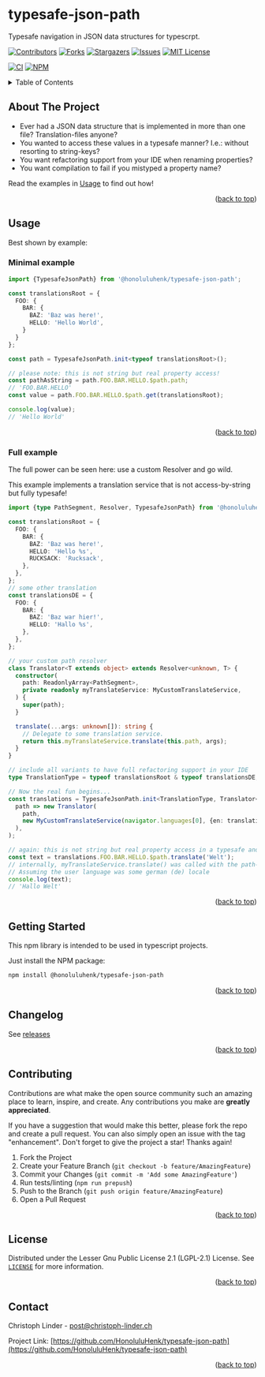 <!--suppress HtmlDeprecatedAttribute, HtmlUnknownAnchorTarget -->
<a name="readme-top"></a>
# typesafe-json-path
 
Typesafe navigation in JSON data structures for typescrpt.

[![Contributors][contributors-shield]][contributors-url]
[![Forks][forks-shield]][forks-url]
[![Stargazers][stars-shield]][stars-url]
[![Issues][issues-shield]][issues-url]
[![MIT License][license-shield]][license-url]

[![CI][Workflow-build-shield]][Workflow-build-url]
[![NPM][npm-package-shield]][npm-package-shield-url]

<details>
  <summary>Table of Contents</summary>
  <ol>
    <li><a href="#about-the-project">About The Project</a></li>
    <li>
        <a href="#usage">Usage</a>
        <ul>
            <li><a href="#minimal-example">Minimal example</a></li>
            <li><a href="#full-example">Full example</a></li>
        </ul>
    </li>
    <li><a href="#getting-started">Getting Started</a></li>
    <li><a href="#changelog">Changelog</a></li>
    <li><a href="#roadmap">Roadmap</a></li>
    <li><a href="#contributing">Contributing</a></li>
    <li><a href="#license">License</a></li>
    <li><a href="#contact">Contact</a></li>
    <li><a href="#acknowledgments">Acknowledgments</a></li>
  </ol>
</details>

## About The Project

* Ever had a JSON data structure that is implemented in more than one file? Translation-files anyone?
* You wanted to access these values in a typesafe manner? I.e.: without resorting to string-keys?
* You want refactoring support from your IDE when renaming properties?
* You want compilation to fail if you mistyped a property name?

Read the examples in <a href="#usage">Usage</a> to find out how! 

<p align="right">(<a href="#readme-top">back to top</a>)</p>


## Usage

Best shown by example:

### Minimal example
```typescript
import {TypesafeJsonPath} from '@honoluluhenk/typesafe-json-path';

const translationsRoot = {
  FOO: {
    BAR: {
      BAZ: 'Baz was here!',
      HELLO: 'Hello World',
    }
  }
};

const path = TypesafeJsonPath.init<typeof translationsRoot>();

// please note: this is not string but real property access!
const pathAsString = path.FOO.BAR.HELLO.$path.path;
// 'FOO.BAR.HELLO'
const value = path.FOO.BAR.HELLO.$path.get(translationsRoot);

console.log(value);
// 'Hello World'
```

<p align="right">(<a href="#readme-top">back to top</a>)</p>


### Full example
The full power can be seen here: 
use a custom Resolver and go wild.

This example implements a translation service that is not access-by-string but fully typesafe!

```typescript
import {type PathSegment, Resolver, TypesafeJsonPath} from '@honoluluhenk/typesafe-json-path';

const translationsRoot = {
  FOO: {
    BAR: {
      BAZ: 'Baz was here!',
      HELLO: 'Hello %s',
      RUCKSACK: 'Rucksack',
    },
  },
};
// some other translation
const translationsDE = {
  FOO: {
    BAR: {
      BAZ: 'Baz war hier!',
      HELLO: 'Hallo %s',
    },
  },
};

// your custom path resolver
class Translator<T extends object> extends Resolver<unknown, T> {
  constructor(
    path: ReadonlyArray<PathSegment>,
    private readonly myTranslateService: MyCustomTranslateService,
  ) {
    super(path);
  }

  translate(...args: unknown[]): string {
    // Delegate to some translation service.
    return this.myTranslateService.translate(this.path, args);
  }
}

// include all variants to have full refactoring support in your IDE
type TranslationType = typeof translationsRoot & typeof translationsDE;

// Now the real fun begins...
const translations = TypesafeJsonPath.init<TranslationType, Translator<any>>(
  path => new Translator(
    path,
    new MyCustomTranslateService(navigator.languages[0], {en: translationsRoot, de: translationsDE}),
  ),
);

// again: this is not string but real property access in a typesafe and refactoring-friendly way!
const text = translations.FOO.BAR.HELLO.$path.translate('Welt');
// internally, myTranslateService.translate() was called with the path-string 'FOO.BAR.HELLO'.
// Assuming the user language was some german (de) locale
console.log(text);
// 'Hallo Welt'

```

<p align="right">(<a href="#readme-top">back to top</a>)</p>

## Getting Started

This npm library is intended to be used in typescript projects.

Just install the NPM package:
```sh
npm install @honoluluhenk/typesafe-json-path
```

<p align="right">(<a href="#readme-top">back to top</a>)</p>

## Changelog
See [releases][releases-url]

<p align="right">(<a href="#readme-top">back to top</a>)</p>

## Contributing

Contributions are what make the open source community such an amazing place to learn, inspire, and create. Any contributions you make are **greatly appreciated**.

If you have a suggestion that would make this better, please fork the repo and create a pull request. You can also simply open an issue with the tag "enhancement".
Don't forget to give the project a star! Thanks again!

1. Fork the Project
2. Create your Feature Branch (`git checkout -b feature/AmazingFeature`)
3. Commit your Changes (`git commit -m 'Add some AmazingFeature'`)
4. Run tests/linting (`npm run prepush`)
5. Push to the Branch (`git push origin feature/AmazingFeature`)
6. Open a Pull Request

<p align="right">(<a href="#readme-top">back to top</a>)</p>



## License

Distributed under the Lesser Gnu Public License 2.1 (LGPL-2.1) License. See [`LICENSE`](LICENSE) for more information.

<p align="right">(<a href="#readme-top">back to top</a>)</p>



## Contact

Christoph Linder - post@christoph-linder.ch

Project Link: [https://github.com/HonoluluHenk/typesafe-json-path](https://github.com/HonoluluHenk/typesafe-json-path)

<p align="right">(<a href="#readme-top">back to top</a>)</p>


[contributors-shield]: https://img.shields.io/github/contributors/HonoluluHenk/typesafe-json-path.svg?style=for-the-badge
[contributors-url]: https://github.com/HonoluluHenk/typesafe-json-path/graphs/contributors
[forks-shield]: https://img.shields.io/github/forks/HonoluluHenk/typesafe-json-path.svg?style=for-the-badge
[forks-url]: https://github.com/HonoluluHenk/typesafe-json-path/network/members
[stars-shield]: https://img.shields.io/github/stars/HonoluluHenk/typesafe-json-path.svg?style=for-the-badge
[stars-url]: https://github.com/HonoluluHenk/typesafe-json-path/stargazers
[issues-shield]: https://img.shields.io/github/issues/HonoluluHenk/typesafe-json-path.svg?style=for-the-badge
[issues-url]: https://github.com/HonoluluHenk/typesafe-json-path/issues
[releases-url]: https://github.com/HonoluluHenk/typesafe-json-path/releases
[license-shield]: https://img.shields.io/github/license/HonoluluHenk/typesafe-json-path.svg?style=for-the-badge
[license-url]: https://github.com/HonoluluHenk/typesafe-json-path/blob/master/LICENSE.txt
[npm-package-shield]: https://badge.fury.io/js/@honoluluhenk%2Ftypesafe-json-path.svg
[npm-package-shield-url]: https://badge.fury.io/js/@honoluluhenk%2Ftypesafe-json-path
[Workflow-build-shield]: https://github.com/HonoluluHenk/typesafe-json-path/actions/workflows/build-and-publish.yml/badge.svg?branch=main
[Workflow-build-url]: https://github.com/HonoluluHenk/typesafe-json-path/actions/workflows/build-and-publish.yml
